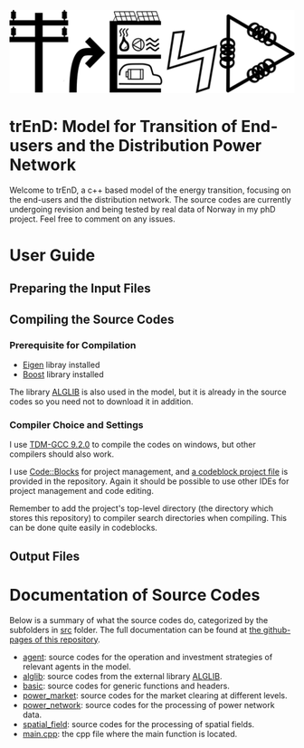 ![alt text](https://github.com/TonyYenTWN/trEnD/blob/main/logos/main_logo.jpg?raw=true)
# trEnD: Model for Transition of End-users and the Distribution Power Network
Welcome to trEnD, a c++ based model of the energy transition, focusing on the end-users and the distribution network. The source codes are currently undergoing revision and being tested by real data of Norway in my phD project. Feel free to comment on any issues.

# User Guide
## Preparing the Input Files

## Compiling the Source Codes
### Prerequisite for Compilation
- [Eigen](https://eigen.tuxfamily.org/index.php?title=Main_Page) libray installed
- [Boost](https://www.boost.org/) library installed

The library [ALGLIB](https://www.alglib.net/) is also used in the model, but it is already in the source codes so you need not to download it in addition.

### Compiler Choice and Settings
I use [TDM-GCC 9.2.0](https://jmeubank.github.io/tdm-gcc/articles/2020-03/9.2.0-release) to compile the codes on windows, but other compilers should also work.

I use [Code::Blocks](https://www.codeblocks.org/docs/main_codeblocks_en.html) for project management, and [a codeblock project file](https://github.com/TonyYenTWN/trEnD/blob/main/trEnD.cbp) is provided in the repository. Again it should be possible to use other IDEs for project management and code editing.

Remember to add the project's top-level directory (the directory which stores this repository) to compiler search directories when compiling. This can be done quite easily in codeblocks.

## Output Files

# Documentation of Source Codes
Below is a summary of what the source codes do, categorized by the subfolders in [src](https://github.com/TonyYenTWN/trEnD/tree/main/src) folder. The full documentation can be found at [the github-pages of this repository](https://tonyyentwn.github.io/trEnD).

- [agent](https://github.com/TonyYenTWN/trEnD/tree/main/src/agent): source codes for the operation and investment strategies of relevant agents in the model.
- [alglib](https://github.com/TonyYenTWN/trEnD/tree/main/src/alglib): source codes from the external library [ALGLIB](https://www.alglib.net/).
- [basic](https://github.com/TonyYenTWN/trEnD/tree/main/src/basic): source codes for generic functions and headers.
- [power_market](https://github.com/TonyYenTWN/trEnD/tree/main/src/power_market): source codes for the market clearing at different levels.
- [power_network](https://github.com/TonyYenTWN/trEnD/tree/main/src/power_network): source codes for the processing of power network data.
- [spatial_field](https://github.com/TonyYenTWN/trEnD/tree/main/src/spatial_field): source codes for the processing of spatial fields.
- [main.cpp](https://github.com/TonyYenTWN/trEnD/blob/main/src/main.cpp): the cpp file where the main function is located.
